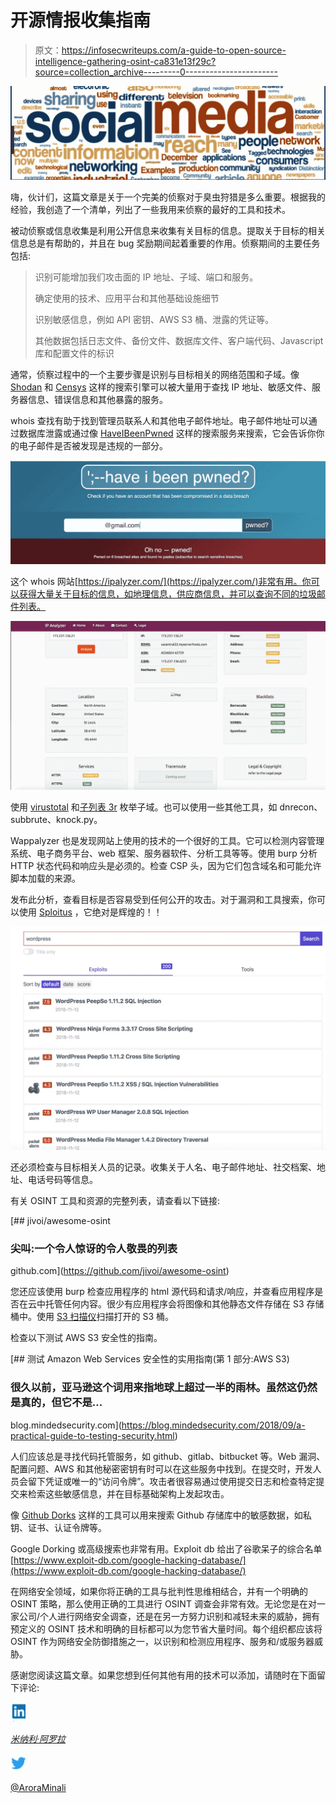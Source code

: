 # 开源情报收集指南

> 原文：<https://infosecwriteups.com/a-guide-to-open-source-intelligence-gathering-osint-ca831e13f29c?source=collection_archive---------0----------------------->

![](img/79df0f8c9cdd71a7255a029ec7571fb7.png)

嗨，伙计们，这篇文章是关于一个完美的侦察对于臭虫狩猎是多么重要。根据我的经验，我创造了一个清单，列出了一些我用来侦察的最好的工具和技术。

被动侦察或信息收集是利用公开信息来收集有关目标的信息。提取关于目标的相关信息总是有帮助的，并且在 bug 奖励期间起着重要的作用。侦察期间的主要任务包括:

> 识别可能增加我们攻击面的 IP 地址、子域、端口和服务。
> 
> 确定使用的技术、应用平台和其他基础设施细节
> 
> 识别敏感信息，例如 API 密钥、AWS S3 桶、泄露的凭证等。
> 
> 其他数据包括日志文件、备份文件、数据库文件、客户端代码、Javascript 库和配置文件的标识

通常，侦察过程中的一个主要步骤是识别与目标相关的网络范围和子域。像 [Shodan](https://www.shodan.io/) 和 [Censys](https://censys.io/) 这样的搜索引擎可以被大量用于查找 IP 地址、敏感文件、服务器信息、错误信息和其他暴露的服务。

whois 查找有助于找到管理员联系人和其他电子邮件地址。电子邮件地址可以通过数据库泄露或通过像 [HaveIBeenPwned](https://haveibeenpwned.com) 这样的搜索服务来搜索，它会告诉你你的电子邮件是否被发现是违规的一部分。

![](img/816f75f3aafb9f07e218702e439f390f.png)

这个 whois 网站[https://ipalyzer.com/](https://ipalyzer.com/)非常有用。你可以获得大量关于目标的信息，如地理信息，供应商信息，并可以查询不同的垃圾邮件列表。

![](img/5b5f956b6353ed53bdfa19bffd5238c2.png)

使用 [virustotal](https://www.virustotal.com/) 和[子列表 3r](https://github.com/aboul3la/Sublist3r/) 枚举子域。也可以使用一些其他工具，如 dnrecon、subbrute、knock.py。

Wappalyzer 也是发现网站上使用的技术的一个很好的工具。它可以检测内容管理系统、电子商务平台、web 框架、服务器软件、分析工具等等。使用 burp 分析 HTTP 状态代码和响应头是必须的。检查 CSP 头，因为它们包含域名和可能允许脚本加载的来源。

发布此分析，查看目标是否容易受到任何公开的攻击。对于漏洞和工具搜索，你可以使用 [Sploitus](https://sploitus.com/) ，它绝对是辉煌的！！

![](img/12270c318348d77f20ff4505dbf9adb7.png)

还必须检查与目标相关人员的记录。收集关于人名、电子邮件地址、社交档案、地址、电话号码等信息。

有关 OSINT 工具和资源的完整列表，请查看以下链接:

[](https://github.com/jivoi/awesome-osint) [## jivoi/awesome-osint

### 尖叫:一个令人惊讶的令人敬畏的列表

github.com](https://github.com/jivoi/awesome-osint) 

您还应该使用 burp 检查应用程序的 html 源代码和请求/响应，并查看应用程序是否在云中托管任何内容。很少有应用程序会将图像和其他静态文件存储在 S3 存储桶中。使用 [S3 扫描仪](https://github.com/sa7mon/S3Scanner)扫描打开的 S3 桶。

检查以下测试 AWS S3 安全性的指南。

[](https://blog.mindedsecurity.com/2018/09/a-practical-guide-to-testing-security.html) [## 测试 Amazon Web Services 安全性的实用指南(第 1 部分:AWS S3)

### 很久以前，亚马逊这个词用来指地球上超过一半的雨林。虽然这仍然是真的，但它不是…

blog.mindedsecurity.com](https://blog.mindedsecurity.com/2018/09/a-practical-guide-to-testing-security.html) 

人们应该总是寻找代码托管服务，如 github、gitlab、bitbucket 等。Web 漏洞、配置问题、AWS 和其他秘密密钥有时可以在这些服务中找到。在提交时，开发人员会留下凭证或唯一的“访问令牌”。攻击者很容易通过使用提交日志和检查特定提交来检索这些敏感信息，并在目标基础架构上发起攻击。

像 [Github Dorks](https://github.com/techgaun/github-dorks) 这样的工具可以用来搜索 Github 存储库中的敏感数据，如私钥、证书、认证令牌等。

Google Dorking 或高级搜索也非常有用。Exploit db 给出了谷歌呆子的综合名单[https://www.exploit-db.com/google-hacking-database/](https://www.exploit-db.com/google-hacking-database/)

在网络安全领域，如果你将正确的工具与批判性思维相结合，并有一个明确的 OSINT 策略，那么使用正确的工具进行 OSINT 调查会非常有效。无论您是在对一家公司/个人进行网络安全调查，还是在另一方努力识别和减轻未来的威胁，拥有预定义的 OSINT 技术和明确的目标都可以为您节省大量时间。每个组织都应该将 OSINT 作为网络安全防御措施之一，以识别和检测应用程序、服务和/或服务器威胁。

感谢您阅读这篇文章。如果您想到任何其他有用的技术可以添加，请随时在下面留下评论:

![](img/68b1f46db041f02c321be568e494cd21.png)

[*米纳利·阿罗拉*](https://www.linkedin.com/in/minali-arora-oscp-5b845a3b/)

![](img/816a0a0f68f1eae42cd067a94006cfec.png)

[@AroraMinali](https://twitter.com/AroraMinali)